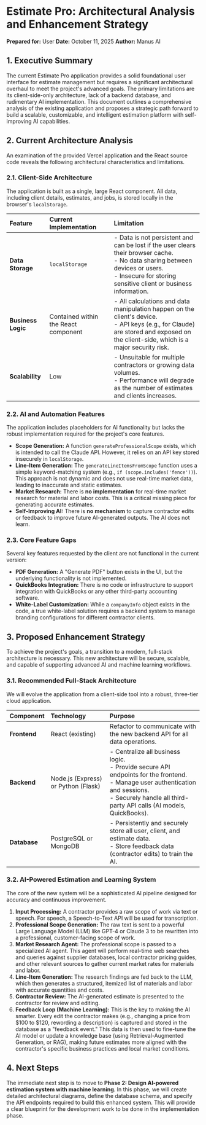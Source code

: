# Estimate Pro: Architectural Analysis and Enhancement Strategy

**Prepared for:** User
**Date:** October 11, 2025
**Author:** Manus AI

## 1. Executive Summary

The current Estimate Pro application provides a solid foundational user interface for estimate management but requires a significant architectural overhaul to meet the project's advanced goals. The primary limitations are its client-side-only architecture, lack of a backend database, and rudimentary AI implementation. This document outlines a comprehensive analysis of the existing application and proposes a strategic path forward to build a scalable, customizable, and intelligent estimation platform with self-improving AI capabilities.

## 2. Current Architecture Analysis

An examination of the provided Vercel application and the React source code reveals the following architectural characteristics and limitations.

### 2.1. Client-Side Architecture

The application is built as a single, large React component. All data, including client details, estimates, and jobs, is stored locally in the browser's `localStorage`. 

| Feature | Current Implementation | Limitation |
| :--- | :--- | :--- |
| **Data Storage** | `localStorage` | - Data is not persistent and can be lost if the user clears their browser cache.<br>- No data sharing between devices or users.<br>- Insecure for storing sensitive client or business information. |
| **Business Logic** | Contained within the React component | - All calculations and data manipulation happen on the client's device.<br>- API keys (e.g., for Claude) are stored and exposed on the client-side, which is a major security risk. |
| **Scalability** | Low | - Unsuitable for multiple contractors or growing data volumes.<br>- Performance will degrade as the number of estimates and clients increases. |

### 2.2. AI and Automation Features

The application includes placeholders for AI functionality but lacks the robust implementation required for the project's core features.

- **Scope Generation:** A function `generateProfessionalScope` exists, which is intended to call the Claude API. However, it relies on an API key stored insecurely in `localStorage`.
- **Line-Item Generation:** The `generateLineItemsFromScope` function uses a simple keyword-matching system (e.g., `if (scope.includes('fence'))`). This approach is not dynamic and does not use real-time market data, leading to inaccurate and static estimates.
- **Market Research:** There is **no implementation** for real-time market research for material and labor costs. This is a critical missing piece for generating accurate estimates.
- **Self-Improving AI:** There is **no mechanism** to capture contractor edits or feedback to improve future AI-generated outputs. The AI does not learn.

### 2.3. Core Feature Gaps

Several key features requested by the client are not functional in the current version:

- **PDF Generation:** A "Generate PDF" button exists in the UI, but the underlying functionality is not implemented.
- **QuickBooks Integration:** There is no code or infrastructure to support integration with QuickBooks or any other third-party accounting software.
- **White-Label Customization:** While a `companyInfo` object exists in the code, a true white-label solution requires a backend system to manage branding configurations for different contractor clients.

## 3. Proposed Enhancement Strategy

To achieve the project's goals, a transition to a modern, full-stack architecture is necessary. This new architecture will be secure, scalable, and capable of supporting advanced AI and machine learning workflows.

### 3.1. Recommended Full-Stack Architecture

We will evolve the application from a client-side tool into a robust, three-tier cloud application.

| Component | Technology | Purpose |
| :--- | :--- | :--- |
| **Frontend** | React (existing) | Refactor to communicate with the new backend API for all data operations. |
| **Backend** | Node.js (Express) or Python (Flask) | - Centralize all business logic.<br>- Provide secure API endpoints for the frontend.<br>- Manage user authentication and sessions.<br>- Securely handle all third-party API calls (AI models, QuickBooks). |
| **Database** | PostgreSQL or MongoDB | - Persistently and securely store all user, client, and estimate data.<br>- Store feedback data (contractor edits) to train the AI. |

### 3.2. AI-Powered Estimation and Learning System

The core of the new system will be a sophisticated AI pipeline designed for accuracy and continuous improvement.

1.  **Input Processing:** A contractor provides a raw scope of work via text or speech. For speech, a Speech-to-Text API will be used for transcription.
2.  **Professional Scope Generation:** The raw text is sent to a powerful Large Language Model (LLM) like GPT-4 or Claude 3 to be rewritten into a professional, customer-facing scope of work.
3.  **Market Research Agent:** The professional scope is passed to a specialized AI agent. This agent will perform real-time web searches and queries against supplier databases, local contractor pricing guides, and other relevant sources to gather current market rates for materials and labor.
4.  **Line-Item Generation:** The research findings are fed back to the LLM, which then generates a structured, itemized list of materials and labor with accurate quantities and costs.
5.  **Contractor Review:** The AI-generated estimate is presented to the contractor for review and editing.
6.  **Feedback Loop (Machine Learning):** This is the key to making the AI smarter. Every edit the contractor makes (e.g., changing a price from $100 to $120, rewording a description) is captured and stored in the database as a "feedback event." This data is then used to fine-tune the AI model or update a knowledge base (using Retrieval-Augmented Generation, or RAG), making future estimates more aligned with the contractor's specific business practices and local market conditions.

## 4. Next Steps

The immediate next step is to move to **Phase 2: Design AI-powered estimation system with machine learning**. In this phase, we will create detailed architectural diagrams, define the database schema, and specify the API endpoints required to build this enhanced system. This will provide a clear blueprint for the development work to be done in the implementation phase.

